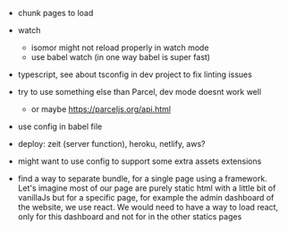 - chunk pages to load

- watch
    + isomor might not reload properly in watch mode
    + use babel watch (in one way babel is super fast)

- typescript, see about tsconfig in dev project to fix linting issues

- try to use something else than Parcel, dev mode doesnt work well
    + or maybe https://parceljs.org/api.html

- use config in babel file

- deploy: zeit (server function), heroku, netlify, aws?

- might want to use config to support some extra assets extensions

- find a way to separate bundle, for a single page using a framework. Let's imagine most of our page are purely static html with a little bit of vanillaJs but for a specific page, for example the admin dashboard of the website, we use react. We would need to have a way to load react, only for this dashboard and not for in the other statics pages
